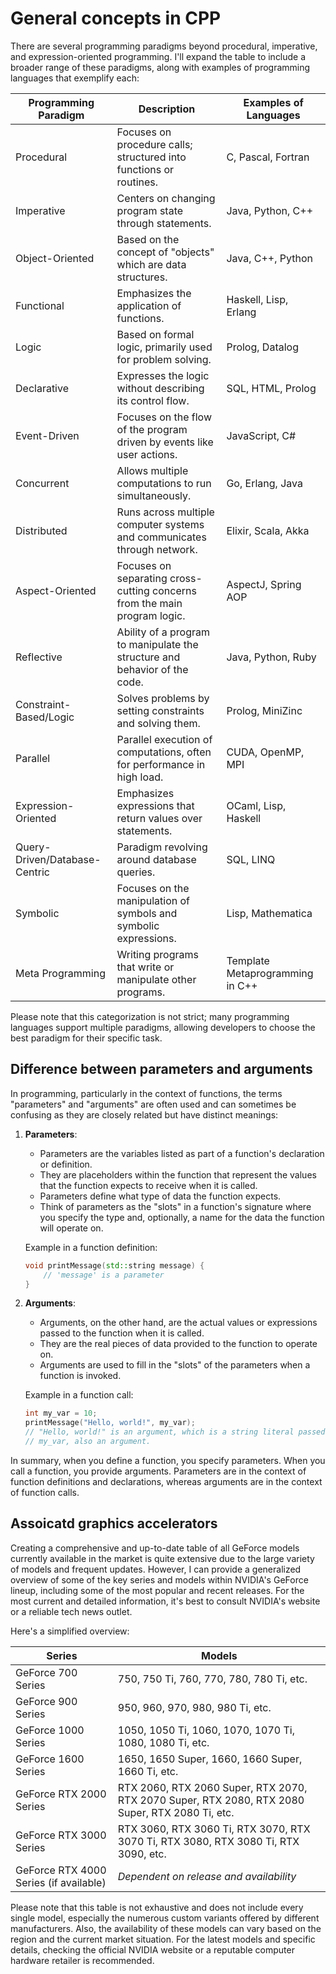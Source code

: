 # General concepts in CPP

There are several programming paradigms beyond procedural, imperative, and
expression-oriented programming. I'll expand the table to include a broader
range of these paradigms, along with examples of programming languages that
exemplify each:

| Programming Paradigm          | Description                                                                | Examples of Languages           |
| ----------------------------- | -------------------------------------------------------------------------- | ------------------------------- |
| Procedural                    | Focuses on procedure calls; structured into functions or routines.         | C, Pascal, Fortran              |
| Imperative                    | Centers on changing program state through statements.                      | Java, Python, C++               |
| Object-Oriented               | Based on the concept of "objects" which are data structures.               | Java, C++, Python               |
| Functional                    | Emphasizes the application of functions.                                   | Haskell, Lisp, Erlang           |
| Logic                         | Based on formal logic, primarily used for problem solving.                 | Prolog, Datalog                 |
| Declarative                   | Expresses the logic without describing its control flow.                   | SQL, HTML, Prolog               |
| Event-Driven                  | Focuses on the flow of the program driven by events like user actions.     | JavaScript, C#                  |
| Concurrent                    | Allows multiple computations to run simultaneously.                        | Go, Erlang, Java                |
| Distributed                   | Runs across multiple computer systems and communicates through network.    | Elixir, Scala, Akka             |
| Aspect-Oriented               | Focuses on separating cross-cutting concerns from the main program logic.  | AspectJ, Spring AOP             |
| Reflective                    | Ability of a program to manipulate the structure and behavior of the code. | Java, Python, Ruby              |
| Constraint-Based/Logic        | Solves problems by setting constraints and solving them.                   | Prolog, MiniZinc                |
| Parallel                      | Parallel execution of computations, often for performance in high load.    | CUDA, OpenMP, MPI               |
| Expression-Oriented           | Emphasizes expressions that return values over statements.                 | OCaml, Lisp, Haskell            |
| Query-Driven/Database-Centric | Paradigm revolving around database queries.                                | SQL, LINQ                       |
| Symbolic                      | Focuses on the manipulation of symbols and symbolic expressions.           | Lisp, Mathematica               |
| Meta Programming              | Writing programs that write or manipulate other programs.                  | Template Metaprogramming in C++ |

Please note that this categorization is not strict; many programming languages
support multiple paradigms, allowing developers to choose the best paradigm for
their specific task.

## Difference between parameters and arguments

In programming, particularly in the context of functions, the terms
"parameters" and "arguments" are often used and can sometimes be confusing as
they are closely related but have distinct meanings:

1. **Parameters**:

   - Parameters are the variables listed as part of a function's declaration or
     definition.
   - They are placeholders within the function that represent the values that
     the function expects to receive when it is called.
   - Parameters define what type of data the function expects.
   - Think of parameters as the "slots" in a function's signature where you
     specify the type and, optionally, a name for the data the function will
     operate on.

   Example in a function definition:

   ```cpp
   void printMessage(std::string message) {
       // 'message' is a parameter
   }
   ```

2. **Arguments**:

   - Arguments, on the other hand, are the actual values or expressions passed to the function when it is called.
   - They are the real pieces of data provided to the function to operate on.
   - Arguments are used to fill in the "slots" of the parameters when a function is invoked.

   Example in a function call:

   ```cpp
   int my_var = 10;
   printMessage("Hello, world!", my_var);
   // "Hello, world!" is an argument, which is a string literal passed to the function
   // my_var, also an argument.
   ```

In summary, when you define a function, you specify parameters. When you call a
function, you provide arguments. Parameters are in the context of function
definitions and declarations, whereas arguments are in the context of function
calls.

## Assoicatd graphics accelerators

Creating a comprehensive and up-to-date table of all GeForce models currently
available in the market is quite extensive due to the large variety of models
and frequent updates. However, I can provide a generalized overview of some of
the key series and models within NVIDIA's GeForce lineup, including some of the
most popular and recent releases. For the most current and detailed
information, it's best to consult NVIDIA's website or a reliable tech news
outlet.

Here's a simplified overview:

| Series                                 | Models                                                                                          |
| -------------------------------------- | ----------------------------------------------------------------------------------------------- |
| GeForce 700 Series                     | 750, 750 Ti, 760, 770, 780, 780 Ti, etc.                                                        |
| GeForce 900 Series                     | 950, 960, 970, 980, 980 Ti, etc.                                                                |
| GeForce 1000 Series                    | 1050, 1050 Ti, 1060, 1070, 1070 Ti, 1080, 1080 Ti, etc.                                         |
| GeForce 1600 Series                    | 1650, 1650 Super, 1660, 1660 Super, 1660 Ti, etc.                                               |
| GeForce RTX 2000 Series                | RTX 2060, RTX 2060 Super, RTX 2070, RTX 2070 Super, RTX 2080, RTX 2080 Super, RTX 2080 Ti, etc. |
| GeForce RTX 3000 Series                | RTX 3060, RTX 3060 Ti, RTX 3070, RTX 3070 Ti, RTX 3080, RTX 3080 Ti, RTX 3090, etc.             |
| GeForce RTX 4000 Series (if available) | _Dependent on release and availability_                                                         |

Please note that this table is not exhaustive and does not include every single
model, especially the numerous custom variants offered by different
manufacturers. Also, the availability of these models can vary based on the
region and the current market situation. For the latest models and specific
details, checking the official NVIDIA website or a reputable computer hardware
retailer is recommended.
